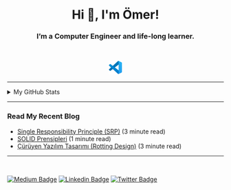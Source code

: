 <h1 align="center">Hi 👋, I'm Ömer!</h1>
<h3 align="center">I’m a Computer Engineer and life-long learner.</h3>
<br>
<div align="center"> 

[![VSCode](icons/vscode.png)](https://code.visualstudio.com/)

</div>

<hr> 

<details>
<summary>My GitHub Stats</summary>
<br>
<div align="center"> 

![Profile Views](https://komarev.com/ghpvc/?username=omereryilmaz&color=blue)

![Ömer Eryılmaz's Github Stats](https://github-readme-stats.vercel.app/api?username=omereryilmaz&theme=graywhite&show_icons=true&hide=contribs,prs)

![Top Langs](https://github-readme-stats.vercel.app/api/top-langs/?username=omereryilmaz&theme=graywhite&layout=compact)


</details>

</div>
<hr> 

### Read My Recent Blog
- [Single Responsibility Principle (SRP)](http://omereryilmaz.com/single-responsibility-principle/) (3 minute read)
- [SOLID Prensipleri](http://omereryilmaz.com/solid-prensipleri/) (1 minute read)
- [Çürüyen Yazılım Tasarımı (Rotting Design)](http://omereryilmaz.com/curuyen-yazilim-tasarimi/) (3 minute read)

<hr> 
<br>


[![Medium Badge](https://img.shields.io/badge/-Blog-2f3542?style=flat&logo=Medium)](http://omereryilmaz.com/)
[![Linkedin Badge](https://img.shields.io/badge/-LinkedIn-2f3542?style=flat&logo=Linkedin&logoColor=white&link=https://www.linkedin.com/in/omereryilmaz/)](https://www.linkedin.com/in/omereryilmaz/)
[![Twitter Badge](https://img.shields.io/badge/-Twitter-2f3542?style=flat&logo=Twitter&logoColor=white&link=https://twitter.com/omreryilmaz/)](https://twitter.com/omreryilmaz/)